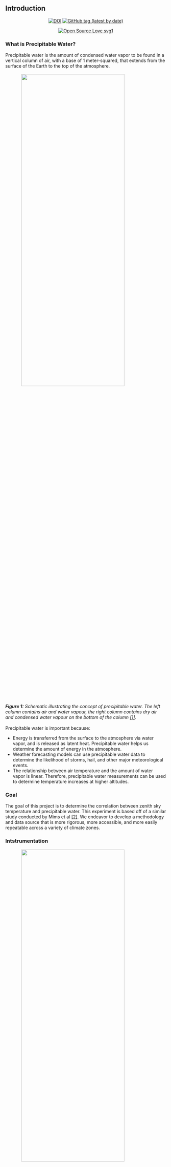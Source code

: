 <a id="top"></a>
<div>
    <div class="collapsible">
        <div class="collapsible-header">
                <h2>Introduction</h2>
        </div>
        <div class="panel">
            <p style="text-align: center">
            <a href="https://zenodo.org/badge/latestdoi/178975498"><img src="https://zenodo.org/badge/178975498.svg" alt="DOI"></a>
            <a href="https://github.com/physicsgoddess1972/Precipitable-Water-Model/releases/tag/v2.0"><img alt="GitHub tag (latest by date)" src="https://img.shields.io/github/v/tag/physicsgoddess1972/Precipitable-Water-Model?label=PMAT"></a>
		<p style="text-align: center"><a href="https://github.com/ellerbrock/open-source-badges/"><img src="https://badges.frapsoft.com/os/v1/open-source.svg?v=103" alt="Open Source Love svg1"></a></p>
            <h3>What is Precipitable Water?</h3>
            Precipitable water is the amount of condensed water vapor to be found in a vertical column of air, with a base of 1 meter-squared, that
            extends from the surface of the Earth to the top of the atmosphere.
            <br><br>
            <img src="https://i.ibb.co/3FF6wTC/tpw-image5.png" width=80% height=50% style="display: block; margin-left: auto; margin-right: auto"/>    
            <br>
            <i><b>Figure 1:</b> Schematic illustrating the concept of precipitable water. The left column contains air and water vapour,
                the right column contains dry air and condensed water vapour on the bottom of the column <a href="#references">[1]</a>.
            </i>
            <br><br>
            Precipitable water is important because:
            <ul>
                <li> Energy is transferred from the surface to the atmosphere via water vapor, and is released as latent heat. Precipitable water helps
             us determine the amount of energy in the atmosphere. </li>
                <li> Weather forecasting models can use precipitable water data to determine the likelihood of storms, hail, and other major meteorological
                events. </li>
                <li> The relationship between air temperature and the amount of water vapor is linear. Therefore, precipitable water measurements can be
                used to determine temperature increases at higher altitudes.
            </ul>
            <h3>Goal</h3>
            The goal of this project is to determine the correlation between
            zenith sky temperature and precipitable water. This experiment
            is based off of a similar study conducted by Mims et al <a href="#references">[2]</a>.
            We endeavor to develop a methodology and data
            source that is more rigorous, more accessible, and more easily repeatable across a variety of climate zones.
            <h3>Intstrumentation</h3>
            <img src="https://i.ibb.co/s2qTzgy/thermometers.jpg" width=80% height=50% style="display: block; margin-left: auto; margin-right: auto">
            <br>
            This experiment used three infrared sensors <i>(from left to right)</i>:
            <ol>
                <li>1610 TE</li>
                <li>FLIR i3</li>
                <li>AMES</li>
            </ol>
            The purpose of these sensors is to measure the thermal energy of a
            given area in the atmosphere. The area is determined by the Distance to
            Spot ratio.
            <br /><br />
            When using the model for your analysis, take the time to fully complete the
            <code>instruments.yml</code>
            file with the appropriate information. This will assure that the data
            properly corresponds to the labels of the sensors. If there is an entry
            that you are unable to fill, please use NA as a filler. More information
            regarding the different columns of the <code>instruments.yml</code> will
            be discussed in the Data Format section of this documentation page.
        </div>
    </div>
</div>
<div id="pmat">
    <div class="collapsible">
        <div class="collapsible-header">
            <h2 id="what-is-pmat">What is PMAT?</h2>
        </div>
        <div class="panel">
            The Precipitable-water Model Analysis Tool (PMAT) is a computational utility that is used to analyze the data collected from this project to understand the relationship between the zenith sky temperature and precipitable water in the atmosphere. PMAT has 4 different modules that work together to present data.
            <br><br>
            The first is the <b>Deployment Module </b>. This is utilized to create and organize GitHub branches for users and also allows for semi-automated implementation of data collected by the public into the analysis workflow.
            <br><br>
            The second is the <b>Data Extraction Module</b>, this module imports data from MesoWest and the University of Wyoming UpperAir Databases. This part relies on the information in the <code>import.conf</code> file and the accompanying <a href="https://pw-map-dash.uc.r.appspot.com">Import Configuration Dashboard</a> which is currently under development.  
            <br><br>
            The third module is the main program to run the analysis, the <b>Data Analysis Module</b>. Here the all of the data is presented and the regression analysis between precipitable water and zenith sky temperature is conducted.
            <br><br>
            The final module is the <b>Classical Support Vector Machine Module</b>. Currently there are two versions of this module under development, but the goal is to utilize machine learning to classify the data collected into either overcast or clear sky labels. More information on this module can be accessed through the <a href="https://physicsgoddess1972.github.io/Precipitable-Water-Model/machine_learning.html">Macine Learning documentation page</a>
        </div>
    </div>
</div>

<div id="methods">
<div class="collapsible">
<div class="collapsible-header">
	<h2 id="methodology">Methodology</h2>
</div>
<div class="panel">
<div class="data-format">
    <h3>Setting Guidelines</h3>
<table class="usage">
<tbody>
<tr style="border: 0px;">
	<td><span class="numbered">1</span></td>
	<td>Determine the scope of project and reporting frequency</td>
</tr>
<tr>
	<td><span class="numbered">2</span></td>
	<td>Identify the closest MesoWest and wyoming sites to your area. Utilize our <a href="">Import Configuration Dashboard</a> for this step.</td>
</tr>
<tr>
	<td><span class="numbered">3</span></td>
	<td>Determine daily measurement site and time, to ensure consistent measurements happen.</td>
</tr>
<tr style="border: 0px;">
	<td><span class="numbered">4</span></td>
	<td>Decide on different infrared thermometers to take measurements with</td>
</tr>
</tbody>
</table>
<h3>Experimental Procedure</h3>
<table class="usage">
<tbody>
<tr style="border: 0px;">
	<td><span class="numbered">1</span></td>
	<td>
		At the same location and time take both ground and zenith sky temperature readings with the thermometers <i>(Ensure that the sun is not directly above when taking your readings)</i>
	</td>
</tr>
<tr>
	<td><span class="numbered">2</span></td>
	<td>
    Record the ground and zenith sky temperature for each thermometer
    <br />
    <i>(If the zenith sky reading is obstructed by cloud cover, record the condition as overcast. Otherwise record the condition as clear sky)</i>
    <br />
    <i>(Do not leave blanks in your dataset. Any value that is not available needs to be marked as -Inf or NaN)</i>
	</td>
</tr>
<tr>
	<td><span class="numbered">3</span></td>
	<td>Retrieve precipitable water readings and add them to your dataset</td>
</tr>
</tbody>
</table>
<h3>Data Analysis</h3>
To complete the data analysis look at the <a href="https://physicsgoddess1972.github.io/Precipitable-Water-Model/deployment.html">procedures for PMAT deployment</a> and follow the steps tht best fit your needs.
</div></div></div></div>

<div id="data">
<div class="collapsible">
<a href="#data-format">
	<div class="collapsible-header">
		<h2>Data Format</h2>
	</div>
</a>
<div class="panel">
<div class="data-format">
Using pattern identification, the data format is flexible with few strict requirements.
Here are some examples of valid datasets:
<br />
<a href="https://github.com/physicsgoddess1972/Precipitable-Water-Model/blob/master/data/example/example1.csv" target="_blank">Dataset 1</a>
<br />
<a href="https://github.com/physicsgoddess1972/Precipitable-Water-Model/blob/master/data/example/example2.csv" target="_blank">Dataset 2</a>
<br />
<a href="https://github.com/physicsgoddess1972/Precipitable-Water-Model/blob/master/data/example/example1.csv" target="_blank">Dataset 3</a>
<br /><br />
It should be noted that the columns do not have to be in any set order, with one small caveat, the model pulls the data from columns with headers containing specific words or phrases. The caveat is with regards to Ground and Sky temperature readings. The temperature measurements must go in consecutive order by sensor as determined by <code>instruments.yml</code>.
<br /><br />
For example, if the order of the sensors in <code>instruments.yml</code> is 1610 TE, FLIR i3, and then AMES 1. Then the order of the ground and sky temperature measurements in the dataset should be: 1610 TE, FLIR i3, and then AMES 1. <i>(As seen in Dataset 2)</i>
<h3>Column Headers for Dataset</h3>
<table>
	<tbody>
		<tr>
			<td><b>Data Type</b></td>
			<td><b>Header</b></td>
			<td><b>Format</b></td>
		</tr>
		<tr>
			<td><b>Date</b></td>
			<td>Date</td>
			<td><code>MM/DD/YYYY</code></td>
		</tr>
		<tr>
			<td><b>Time</b></td>
			<td>Time</td>
			<td><code>HH:MM</code></td>
		</tr>
		<tr>
			<td><b>Condition</b></td>
			<td>Condition</td>
			<td>clear sky / overcast</td>
		</tr>
		<tr>
			<td><b>Sky Temperature</b></td>
			<td>Sensor Name<sup>\*</sup> (Sky)</td>
			<td>Number</td>
		</tr>
		<tr>
			<td><b>Ground Temperature</b></td>
			<td>Sensor Name<sup>\*</sup> (Ground)</td>
			<td>Number</td>
		</tr>
	</tbody>
</table>
<sup>\*</sup>This should be consistent with what the sensor is labeled as in <code>instruments.yml</code>
<h3>Format of <code>instruments.yml</code></h3>
The purpose of this file is to get all of the information on the sensors organized in one place. This file has a total
of six fields for each sensor. The format will look like the following snippet. Additional sensors can be added by creating a new set of fields underneath the existing information. <a href="https://raw.githubusercontent.com/physicsgoddess1972/Precipitable-Water-Model/pmat-socorro-nm/data/instruments.yml">here is an example</a>.
<pre>
<code>
- sensor:
    name:
    error:
    color:
    ratio:
    poster:
    range:
</code>
</pre>

<li>The first entry is used for designating the Sensor. If there is more than one sensor of the same type than use a underbar and the number. For example, if there are two sensors called AMES, then the you would type in `AMES_1` and `AMES_2`. </li>

<li>The second entry is the error of the sensor in units of Celsius. If an error cannot be recorded use `null`. </li>

<li>The third entry is the color code, this is a hexidecimal color that will be used in sensor specific plots. An example is of an input is `FF00FF`. </li>
<li>The fourth entry is the Distance ratio of the sensor, this is often recorded in the manual or on the packaging. In the file record the ratio in the format `a to b` with `a` and `b` corresponding to the numbers for the sensor.</li>
<li>The fifth entry is a `true` or `false` input that will decide whether or not to include the sensor in the poster plots</li>
<li>The last entry is for the temperature range in Celsius. This will look something like `a ~ b` with `a` representative of the lowest temperature and `b` being the larger temperature</li>
<h3>Important Note for Missing Data</h3>
If you have a sensor that did not take measurements for a period of time, for whatever reason, use `-Inf` as the measurement for that day. For example, if the battery of AMES 1 died for two days the ground and sky measurement for those days would be `-Inf`.
</div></div></div></div>

<div id="contrib">
<div class="collapsible">
<div class="collapsible-header">
<h2>Contributing to the Research</h2>
</div>
<div class="panel">
If you would like to contribute to this project, visit our <a href="./contrib.html">contribution page</a>.
</div></div></div>

<div id="next">
<div class="collapsible">
<div class="collapsible-header">
<h2>Next Steps</h2>
</div>
<div class="panel">
The future development of this project with regards to the data collection include a machine learning approach to determining weather condition <i>(Clear sky/Overcast)</i>. We are also in the process of developing a method of automating the temperature measurement process using an Arduino-Raspberry Pi network.
</div></div></div>

<div id="resource">
<div class="collapsible">
<div class="collapsible-header">
    <h2>Resources</h2>
</div>
<div class="panel">
    <ul>
        <li><a href="http://weather.uwyo.edu/upperair/sounding.html" target="_blank">Wyoming Sounding Data</a></li>
    </ul>
</div></div></div>

<div id="references">
<div class="collapsible">
<div class="collapsible-header">
    <h2>References</h2>
</div>
<div class="panel">
[1] Mária, P. (n.d.). Product Tutorial on TPW Content Products.
<br /><br />
[2] Forrest M. Mims, Lin Hardtung Chambers, and David R. Brooks.  Measuring total column water vapor by pointing an infrared thermometer at the sky.<i>Bulletin of the American Meteorological Society</i>, 92(10):1311-1320, 2011.
</div></div></div>
